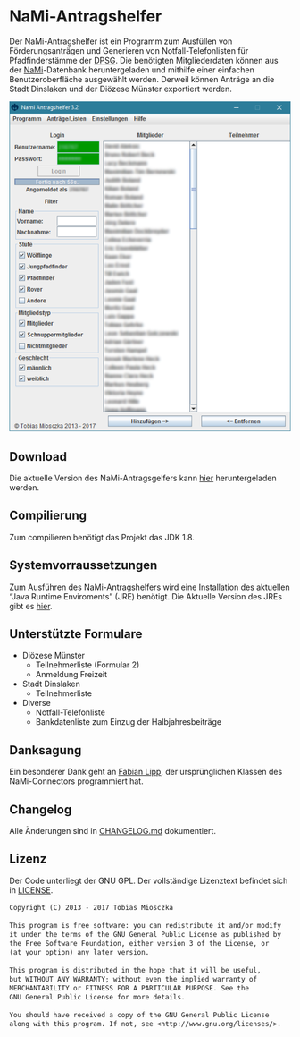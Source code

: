 NaMi-Antragshelfer
======================================================================
Der NaMi-Antragshelfer ist ein Programm zum Ausfüllen von Förderungsanträgen und Generieren von Notfall-Telefonlisten für Pfadfinderstämme der [DPSG][1]. Die benötigten Mitgliederdaten können aus der [NaMi][2]-Datenbank heruntergeladen und mithilfe einer einfachen Benutzeroberfläche ausgewählt werden. Derweil können Anträge an die Stadt Dinslaken und der Diözese Münster exportiert werden.

![Benutzeroberfläche der Version 3.2](https://raw.githubusercontent.com/TobiasMiosczka/NaMi/master/pictures/preview.PNG "Benutzeroberfläche der Version 3.0")

Download
----------------------------------------------------------------------
Die aktuelle Version des NaMi-Antragsgelfers kann [hier][3] heruntergeladen werden.

Compilierung
----------------------------------------------------------------------
Zum compilieren benötigt das Projekt das JDK 1.8.

Systemvorraussetzungen
----------------------------------------------------------------------
Zum Ausführen des NaMi-Antragshelfers wird eine Installation des aktuellen “Java Runtime Enviroments” (JRE) benötigt. Die Aktuelle Version des JREs gibt es [hier][4].

Unterstützte Formulare
----------------------------------------------------------------------
* Diözese Münster
  * Teilnehmerliste (Formular 2)
  * Anmeldung Freizeit
* Stadt Dinslaken
  * Teilnehmerliste
* Diverse
  * Notfall-Telefonliste
  * Bankdatenliste zum Einzug der Halbjahresbeiträge
  
Danksagung
----------------------------------------------------------------------
Ein besonderer Dank geht an [Fabian Lipp][5], der ursprünglichen Klassen des NaMi-Connectors programmiert hat.

Changelog
----------------------------------------------------------------------
Alle Änderungen sind in [CHANGELOG.md][6] dokumentiert.


Lizenz
----------------------------------------------------------------------
Der Code unterliegt der GNU GPL. Der vollständige Lizenztext befindet sich in [LICENSE][7].


```
Copyright (C) 2013 - 2017 Tobias Miosczka

This program is free software: you can redistribute it and/or modify
it under the terms of the GNU General Public License as published by
the Free Software Foundation, either version 3 of the License, or
(at your option) any later version.

This program is distributed in the hope that it will be useful,
but WITHOUT ANY WARRANTY; without even the implied warranty of
MERCHANTABILITY or FITNESS FOR A PARTICULAR PURPOSE. See the
GNU General Public License for more details.

You should have received a copy of the GNU General Public License
along with this program. If not, see <http://www.gnu.org/licenses/>.
```
[1]: https://dpsg.de/
[2]: https://nami.dpsg.de/
[3]: https://github.com/tobiasmiosczka/nami-antragshelfer/releases/download/3.6/nami-antragshelfer-3.6-jar-with-dependencies.jar
[4]: https://java.com/de/download/
[5]: https://github.com/fabianlipp
[6]: https://github.com/TobiasMiosczka/NaMiAntragshelfer/blob/master/CHANGELOG.md
[7]: https://github.com/TobiasMiosczka/NaMiAntragshelfer/blob/master/LICENSE
